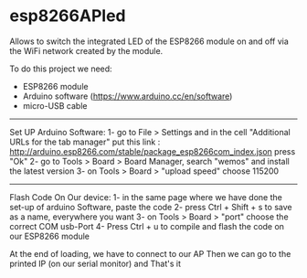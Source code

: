 # esp8266APled
Allows to switch the integrated LED of the ESP8266 module on and off via the WiFi network created by the module.

To do this project we need:
- ESP8266 module
- Arduino software (https://www.arduino.cc/en/software)
- micro-USB cable

______
Set UP Arduino Software:
1- go to File > Settings and in the cell "Additional URLs for the tab manager" put this link : http://arduino.esp8266.com/stable/package_esp8266com_index.json
   press "Ok"
2- go to Tools > Board > Board Manager, search "wemos" and install the latest version
3- on Tools > Board > "upload speed" choose 115200

______________
Flash Code On Our device:
1- in the same page where we have done the set-up of arduino Software, paste the code
2- press Ctrl + Shift + s to save as a name, everywhere you want 
3- on Tools > Board > "port" choose the correct COM usb-Port
4- Press Ctrl + u to compile and flash the code on our ESP8266 module 

At the end of loading, we have to connect to our AP
Then we can go to the printed IP (on our serial monitor) and That's it 

